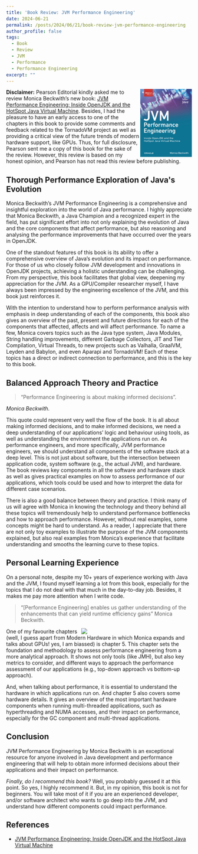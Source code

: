 ```yaml
---
title: 'Book Review: JVM Performance Engineering'
date: 2024-06-21
permalink: /posts/2024/06/21/book-review-jvm-performance-engineering
author_profile: false
tags:
  - Book
  - Review
  - JVM
  - Performance 
  - Performance Engineering
excerpt: ""
---
```


<img align="right" style="width:140px;" src="https://raw.githubusercontent.com/jjfumero/jjfumero.github.io/master/files/blog/24-06-book-review/JVM-Perf-Eng-Front.png">

**Disclaimer:** Pearson Editorial kindly asked me to review Monica Beckwith’s new book: [JVM Performance Engineering: Inside OpenJDK and the HotSpot Java Virtual Machine](https://www.amazon.co.uk/JVM-Performance-Engineering-OpenJDK-Developers-ebook/dp/B08F5J6V4T). Besides, I had the pleasure to have an early access to one of the chapters in this book to provide some comments and feedback related to the TornadoVM project as well as providing a critical view of the future trends of modern hardware support, like GPUs. Thus, for full disclosure, Pearson sent me a copy of this book for the sake of the review. However, this review is based on my honest opinion, and Pearson has not read this review before publishing.

## Thorough Performance Exploration of Java's Evolution

Monica Beckwith’s JVM Performance Engineering is a comprehensive and insightful exploration into the world of Java performance. I highly appreciate that Monica Beckwith, a Java Champion and a recognized expert in the field, has put significant effort into not only explaining the evolution of Java and the core components that affect performance, but also reasoning and analysing the performance improvements that have occurred over the years in OpenJDK.

One of the standout features of this book is its ability to offer a comprehensive overview of Java’s evolution and its impact on performance. For those of us who closely follow JVM development and innovations in OpenJDK projects, achieving a holistic understanding can be challenging. From my perspective, this book facilitates that global view, deepening my appreciation for the JVM. As a GPU/Compiler researcher myself, I have always been impressed by the engineering excellence of the JVM, and this book just reinforces it.

With the intention to understand how to perform performance analysis with emphasis in deep understanding of each of the components, this book also gives an overview of the past, present and future directions for each of the components that affected, affects and will affect performance. To name a few, Monica covers topics such as the Java type system, Java Modules, String handling improvements, different Garbage Collectors, JIT and Tier Compilation, Virtual Threads, to new projects such as Valhalla, GraalVM, Leyden and Babylon, and even Aparapi and TornadoVM!  Each of these topics has a direct or indirect connection to performance, and this is the key to this book. 

## Balanced Approach Theory and Practice 

> “Performance Engineering is about making informed decisions”. 

*Monica Beckwith.*

This quote could represent very well the flow of the book. It is all about making informed decisions, and to make informed decisions, we need a deep understanding of our applications’ logic and behaviour using tools, as well as understanding the environment the applications run on. As performance engineers, and more specifically, JVM performance engineers, we should understand all components of the software stack at a deep level. This is not just about software, but the intersection between application code, system software (e.g., the actual JVM), and hardware. The book reviews key components in all the software and hardware stack as well as gives practical examples on how to assess performance of our applications, which tools could be used and how to interpret the data for different case scenarios. 

There is also a good balance between theory and practice. I think many of us will agree with Monica in knowing the technology and theory behind all these topics will tremendously help to understand performance bottlenecks and how to approach performance. However, without real examples, some concepts might be hard to understand. As a reader, I appreciate that there are not only toy examples to illustrate the purpose of the JVM components explained, but also real examples from Monica’s experience that facilitate understanding and smooths the learning curve to these topics.

## Personal Learning Experience


On a personal note, despite my 10+ years of experience working with Java and the JVM, I found myself learning a lot from this book, especially for the topics that I do not deal with that much in the day-to-day job. Besides, it makes me pay more attention when I write code.

> “[Performance Engineering] enables us gather understanding of the enhancements that can yield runtime efficiency gains”
Monica Beckwith.

<img align="right" style="width:300px;" src="https://github.com/jjfumero/jjfumero.github.io/blob/master/files/blog/24-06-book-review/image.JPG?raw=true">

One of my favourite chapters (well, I guess apart from Modern Hardware in which Monica expands and talks about GPUs! yes, I am biassed) is chapter 5. This chapter sets the foundation and methodology to assess performance engineering from a more analytical approach. It shows not only tools (like JMH), but also key metrics to consider, and different ways to approach the performance assessment of our applications (e.g., top-down approach vs bottom-up approach).

And, when talking about performance, it is essential to understand the hardware in which applications run on. And chapter 5 also covers some hardware details. It gives an overview of the most important hardware components when running multi-threaded applications, such as hyperthreading and NUMA accesses, and their impact on performance, especially for the GC component and multi-thread applications. 

## Conclusion

JVM Performance Engineering by Monica Beckwith is an exceptional resource for anyone involved in Java development and performance engineering that will help to obtain more informed decisions about their applications and their impact on performance.

*Finally, do I recommend this book?* Well, you probably guessed it at this point. So yes, I highly recommend it. But, in my opinion, this book is not for beginners. You will take most of it if you are an experienced developer, and/or software architect who wants to go deep into the JVM, and understand how different components could impact performance. 


## References

- [JVM Performance Engineering: Inside OpenJDK and the HotSpot Java Virtual Machine](https://www.amazon.co.uk/JVM-Performance-Engineering-OpenJDK-Developers-ebook/dp/B08F5J6V4T)
